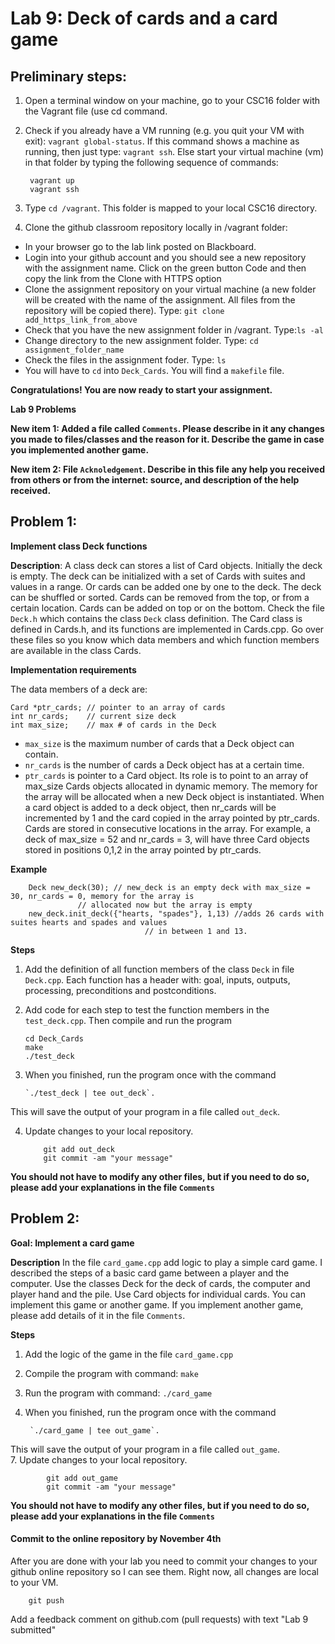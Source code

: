 # Lab 9: Deck of cards and a card game

## Preliminary steps: 

1. Open a terminal window on your machine, go to your CSC16 folder with the Vagrant file (use cd command.
2. Check if you already have a VM running (e.g. you quit your VM with exit): `vagrant global-status`. If this command shows a machine as running, then just type: `vagrant ssh`. Else start your virtual machine (vm) in that folder by typing the following sequence of commands: 

		vagrant up
		vagrant ssh 

2. Type `cd /vagrant`. This folder is mapped to your local CSC16 directory.

3. Clone the github classroom repository locally in /vagrant folder:
	
  - In your browser go to the lab link posted on Blackboard.
  - Login into your github account and you should see a new repository with 
the assignment name. Click on the green button Code and then copy the link from the Clone with HTTPS option
  - Clone the assignment repository on your virtual machine (a new folder will be created with the name of the assignment. All files from the repository will be copied there). Type: `git clone add_https_link_from_above`
  - Check that you have the new assignment folder in /vagrant. Type:`ls -al`
  - Change directory to the new assignment folder. Type: `cd assignment_folder_name`
  - Check the files in the assignment foder. Type: `ls`
  - You will have to `cd` into `Deck_Cards`. You will find a `makefile` file. 

**Congratulations! You are now ready to start your assignment.**


**Lab 9 Problems**

**New item 1: Added a file called `Comments`. Please describe in it any changes you made to files/classes and the reason for it. Describe the game in case you implemented another game.**

**New item 2: File `Acknoledgement`. Describe in this file any help you received from others or from the internet: source, and description of the help received.**

## Problem 1:

**Implement class Deck functions**

**Description**: A class deck can stores a list of Card objects. Initially the deck is empty. The deck can be initialized with a set of Cards with suites and values in a range. Or cards can be added one by one to the deck. The deck can be shuffled or sorted. Cards can be removed from the top, or from a certain location. Cards can be added on top or on the bottom. Check the file `Deck.h` which contains the class `Deck` class definition. The Card class is defined in Cards.h, and its functions are implemented in Cards.cpp. Go over these files so you know which data members and which function members are available in the class Cards. 

**Implementation requirements**

The data members of a deck are: 

	Card *ptr_cards; // pointer to an array of cards
	int nr_cards;    // current size deck
	int max_size;    // max # of cards in the Deck

 - `max_size` is the maximum number of cards that a Deck object can contain. 
 - `nr_cards` is the number of cards a Deck object has at a certain time. 
 - `ptr_cards` is pointer to a Card object. Its role is to point to an array of max_size Cards objects allocated in dynamic memory. The memory for the array will be allocated when a new Deck object is instantiated. When a card object is added to a deck object, then nr_cards will be incremented by 1 and the card copied in the array pointed by ptr_cards. Cards are stored in consecutive locations in the array. For example, a deck of max_size = 52 and nr_cards = 3, will have three Card objects stored in positions 0,1,2 in the array pointed by ptr_cards.   

**Example**
		
		Deck new_deck(30); // new_deck is an empty deck with max_size = 30, nr_cards = 0, memory for the array is
				   // allocated now but the array is empty
		new_deck.init_deck({"hearts, "spades"}, 1,13) //adds 26 cards with suites hearts and spades and values
							      // in between 1 and 13.

**Steps**

 1. Add the definition of all function members of the class `Deck` in file `Deck.cpp`. Each function has a header with: goal, inputs, outputs, processing, preconditions and postconditions. 
 2. Add code for each step to test the function members in the `test_deck.cpp`. Then compile and run the program  
		
		cd Deck_Cards
		make 
		./test_deck

 3. When you finished, run the program once with the command 

		`./test_deck | tee out_deck`. 
		
 This will save the output of your program in a file called `out_deck`.  
 
 4. Update changes to your local repository. 
			
			git add out_deck
			git commit -am "your message"


**You should not have to modify any other files, but if you need to do so, please add your explanations in the file `Comments`**


## Problem 2:

**Goal: Implement a card game**

**Description** In the file `card_game.cpp` add logic to play a simple card game. I described the steps of a basic card game between a player and the computer. Use the classes Deck for the deck of cards, the computer and player hand and the pile. Use Card objects for individual cards. You can implement this game or another game. If you implement another game, please add details of it in the file `Comments`.

**Steps** 

1. Add the logic of the game in the file `card_game.cpp`
4. Compile the program with command: `make`
5. Run the program with command: `./card_game`
6. When you finished, run the program once with the command 

		`./card_game | tee out_game`. 
		
 This will save the output of your program in a file called `out_game`.  
7. Update changes to your local repository. 
			
			git add out_game
			git commit -am "your message"

**You should not have to modify any other files, but if you need to do so, please add your explanations in the file `Comments`**

#### Commit to the online repository by November 4th ###

After you are done with your lab you need to commit your changes to your github online repository so I can see them. Right now, all changes are local to your VM. 
	
		git push

Add a feedback comment on github.com (pull requests) with text "Lab 9 submitted"




